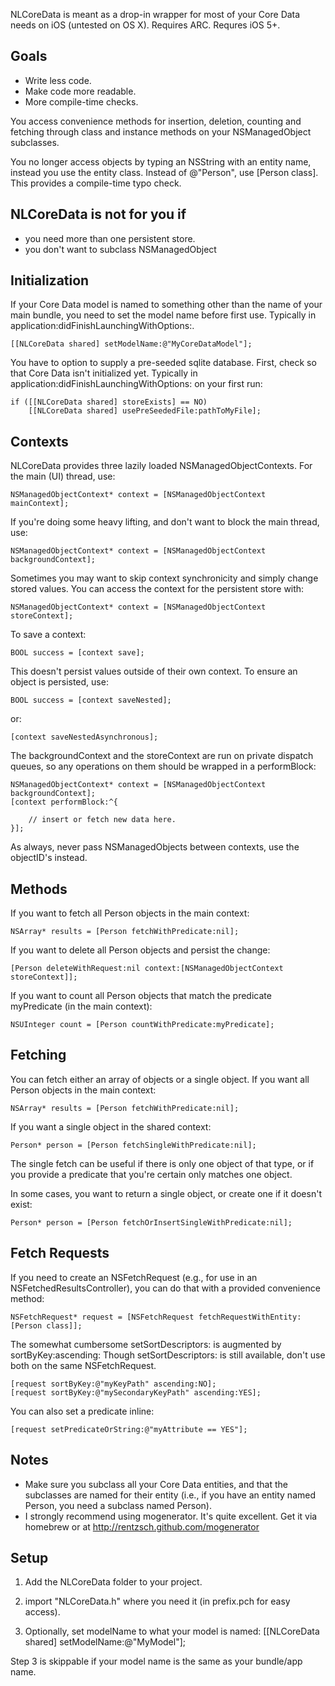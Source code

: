 NLCoreData is meant as a drop-in wrapper for most of your Core Data needs on iOS (untested on OS X).
Requires ARC. Requres iOS 5+.

## Goals
* Write less code.
* Make code more readable.
* More compile-time checks.

You access convenience methods for insertion, deletion, counting and fetching through class
and instance methods on your NSManagedObject subclasses.

You no longer access objects by typing an NSString with an entity name, instead you use the entity class.
Instead of @"Person", use [Person class]. This provides a compile-time typo check.


## NLCoreData is not for you if
* you need more than one persistent store.
* you don't want to subclass NSManagedObject


## Initialization
If your Core Data model is named to something other than the name of your main bundle, you need to set the model name
before first use. Typically in application:didFinishLaunchingWithOptions:.

	[[NLCoreData shared] setModelName:@"MyCoreDataModel"];

You have to option to supply a pre-seeded sqlite database. First, check so that Core Data isn't initialized yet.
Typically in application:didFinishLaunchingWithOptions: on your first run:

	if ([[NLCoreData shared] storeExists] == NO)
		[[NLCoreData shared] usePreSeededFile:pathToMyFile];


## Contexts
NLCoreData provides three lazily loaded NSManagedObjectContexts. For the main (UI) thread, use:

	NSManagedObjectContext* context = [NSManagedObjectContext mainContext];

If you're doing some heavy lifting, and don't want to block the main thread, use:

	NSManagedObjectContext* context = [NSManagedObjectContext backgroundContext];

Sometimes you may want to skip context synchronicity and simply change stored values. You can access the context for the persistent store with:

	NSManagedObjectContext* context = [NSManagedObjectContext storeContext];

To save a context:

	BOOL success = [context save];

This doesn't persist values outside of their own context. To ensure an object is persisted, use:

	BOOL success = [context saveNested];

or:

	[context saveNestedAsynchronous];
	
The backgroundContext and the storeContext are run on private dispatch queues, so any operations on them should be wrapped in a performBlock:

	NSManagedObjectContext* context = [NSManagedObjectContext backgroundContext];
	[context performBlock:^{
		
		// insert or fetch new data here.
	}];
	
As always, never pass NSManagedObjects between contexts, use the objectID's instead.

## Methods
If you want to fetch all Person objects in the main context:

	NSArray* results = [Person fetchWithPredicate:nil];

If you want to delete all Person objects and persist the change:

	[Person deleteWithRequest:nil context:[NSManagedObjectContext storeContext]];

If you want to count all Person objects that match the predicate myPredicate (in the main context):

	NSUInteger count = [Person countWithPredicate:myPredicate];


## Fetching
You can fetch either an array of objects or a single object. If you want all Person objects in the main context:

	NSArray* results = [Person fetchWithPredicate:nil];

If you want a single object in the shared context:

	Person* person = [Person fetchSingleWithPredicate:nil];

The single fetch can be useful if there is only one object of that type, or if you provide a predicate that you're certain only matches one object.

In some cases, you want to return a single object, or create one if it doesn't exist:

	Person* person = [Person fetchOrInsertSingleWithPredicate:nil];


## Fetch Requests
If you need to create an NSFetchRequest (e.g., for use in an NSFetchedResultsController),
you can do that with a provided convenience method:

	NSFetchRequest* request = [NSFetchRequest fetchRequestWithEntity:[Person class]];

The somewhat cumbersome setSortDescriptors: is augmented by sortByKey:ascending:
Though setSortDescriptors: is still available, don't use both on the same NSFetchRequest.

	[request sortByKey:@"myKeyPath" ascending:NO];
	[request sortByKey:@"mySecondaryKeyPath" ascending:YES];

You can also set a predicate inline:

	[request setPredicateOrString:@"myAttribute == YES"];

## Notes
* Make sure you subclass all your Core Data entities, and that the subclasses are named for their entity
	(i.e., if you have an entity named Person, you need a subclass named Person).
* I strongly recommend using mogenerator. It's quite excellent. Get it via homebrew or at http://rentzsch.github.com/mogenerator

## Setup
1. Add the NLCoreData folder to your project.

2. import "NLCoreData.h" where you need it (in prefix.pch for easy access).

3. Optionally, set modelName to what your model is named: [[NLCoreData shared] setModelName:@"MyModel"];

Step 3 is skippable if your model name is the same as your bundle/app name.
